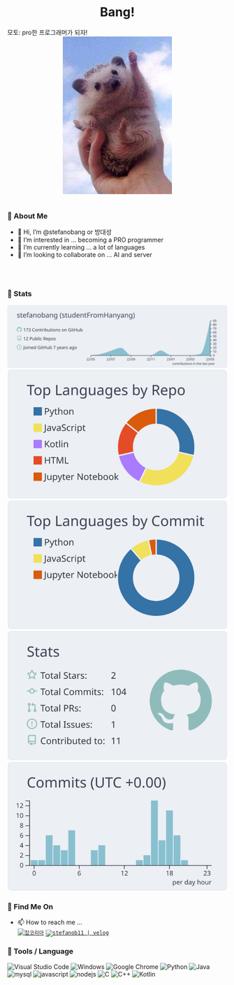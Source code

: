 <h1 align="center">
Bang! 
</h1>
모토: pro한 프로그래머가 되자!

<div align="center">
    <img align="center"  src="https://github.com/stefanobang/stefanobang/blob/main/assets/frontImage1.png" width="250px" alt="welcome-image">
</div>
<br />

### 💬 About Me

- 👋 Hi, I’m @stefanobang or 방대성
- 👀 I’m interested in ... becoming a PRO programmer
- 🌱 I’m currently learning ... a lot of languages
- 💞️ I’m looking to collaborate on ... AI and server


<br />
<br />

### 🌱 Stats
[![](https://raw.githubusercontent.com/stefanobang/stefanobang123/master/profile-summary-card-output/nord_bright/0-profile-details.svg)](https://github.com/vn7n24fzkq/github-profile-summary-cards)
[![](https://raw.githubusercontent.com/stefanobang/stefanobang123/master/profile-summary-card-output/nord_bright/1-repos-per-language.svg)](https://github.com/vn7n24fzkq/github-profile-summary-cards) [![](https://raw.githubusercontent.com/stefanobang/stefanobang123/master/profile-summary-card-output/nord_bright/2-most-commit-language.svg)](https://github.com/vn7n24fzkq/github-profile-summary-cards)
[![](https://raw.githubusercontent.com/stefanobang/stefanobang123/master/profile-summary-card-output/nord_bright/3-stats.svg)](https://github.com/vn7n24fzkq/github-profile-summary-cards) [![](https://raw.githubusercontent.com/stefanobang/stefanobang123/master/profile-summary-card-output/nord_bright/4-productive-time.svg)](https://github.com/vn7n24fzkq/github-profile-summary-cards)


### 📡 Find Me On
- 📫 How to reach me ...\
<a href="https://www.jobkorea.co.kr/User/Resume/View?rNo=21981127"><code><img alt="잡코리아" 
    src="https://img.shields.io/badge/Jobkorea | 잡코리아-%230077B5.svg?style=flat-square" /></code></a>
<a href="https://velog.io/@stefanob11"><code><img alt="stefanob11 | velog" 
    src="https://img.shields.io/badge/velog | stefanob11-%339933.svg?style=flat-square" /></code></a>
    


### 🔧 Tools / Language

![Visual Studio Code](https://img.shields.io/badge/Visual%20Studio%20Code-0078d7.svg?style=flat-square&logo=visual-studio-code&logoColor=white)
![Windows](https://img.shields.io/badge/Windows-0078D6?style=flat-square&logo=windows&logoColor=white)
![Google Chrome](https://img.shields.io/badge/Google%20Chrome-4285F4?style=flat-square&logo=GoogleChrome&logoColor=white)
![Python](https://img.shields.io/badge/python-3670A0?style=flat-square&logo=python&logoColor=ffdd54)
![Java](https://img.shields.io/badge/java-%23ED8B00.svg?style=flat-square&logo=java&logoColor=white)
![mysql](https://img.shields.io/badge/mysql-4479A1?style=flat-square&logo=mysql&logoColor=white)
![javascript](https://img.shields.io/badge/javascript-F7DF1E?style=flat-square&logo=javascript&logoColor=black)
![nodejs](https://img.shields.io/badge/nodejs-339933?style=flat-square&logo=node.js&logoColor=white)
![C](https://img.shields.io/badge/c-%2300599C.svg?style=flat-square&logo=c&logoColor=white)
![C++](https://img.shields.io/badge/c++-%2300599C.svg?style=flat-square&logo=c%2B%2B&logoColor=white)
![Kotlin](https://img.shields.io/badge/Kotlin-%23000000.svg?style=flat-square&logo=kotlin&logoColor=white)
